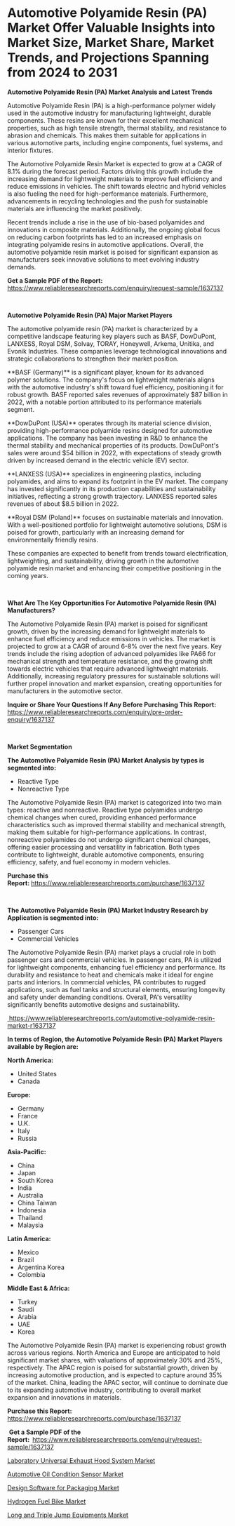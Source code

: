 <p><h1>Automotive Polyamide Resin (PA) Market Offer Valuable Insights into Market Size, Market Share, Market Trends, and Projections Spanning from 2024 to 2031</h1></p><p><strong>Automotive Polyamide Resin (PA) Market Analysis and Latest Trends</strong></p>
<p><p>Automotive Polyamide Resin (PA) is a high-performance polymer widely used in the automotive industry for manufacturing lightweight, durable components. These resins are known for their excellent mechanical properties, such as high tensile strength, thermal stability, and resistance to abrasion and chemicals. This makes them suitable for applications in various automotive parts, including engine components, fuel systems, and interior fixtures.</p><p>The Automotive Polyamide Resin Market is expected to grow at a CAGR of 8.1% during the forecast period. Factors driving this growth include the increasing demand for lightweight materials to improve fuel efficiency and reduce emissions in vehicles. The shift towards electric and hybrid vehicles is also fueling the need for high-performance materials. Furthermore, advancements in recycling technologies and the push for sustainable materials are influencing the market positively. </p><p>Recent trends include a rise in the use of bio-based polyamides and innovations in composite materials. Additionally, the ongoing global focus on reducing carbon footprints has led to an increased emphasis on integrating polyamide resins in automotive applications. Overall, the automotive polyamide resin market is poised for significant expansion as manufacturers seek innovative solutions to meet evolving industry demands.</p></p>
<p><strong>Get a Sample PDF of the Report:&nbsp;</strong> <a href="https://www.reliableresearchreports.com/enquiry/request-sample/1637137?utm_campaign=114&utm_medium=2&utm_source=Github&utm_content=ia&utm_term=07122024&utm_id=automotive-polyamide-resin-pa">https://www.reliableresearchreports.com/enquiry/request-sample/1637137</a></p>
<p>&nbsp;</p>
<p><strong>Automotive Polyamide Resin (PA) Major Market Players</strong></p>
<p><p>The automotive polyamide resin (PA) market is characterized by a competitive landscape featuring key players such as BASF, DowDuPont, LANXESS, Royal DSM, Solvay, TORAY, Honeywell, Arkema, Unitika, and Evonik Industries. These companies leverage technological innovations and strategic collaborations to strengthen their market position.</p><p>**BASF (Germany)** is a significant player, known for its advanced polymer solutions. The company's focus on lightweight materials aligns with the automotive industry's shift toward fuel efficiency, positioning it for robust growth. BASF reported sales revenues of approximately $87 billion in 2022, with a notable portion attributed to its performance materials segment.</p><p>**DowDuPont (USA)** operates through its material science division, providing high-performance polyamide resins designed for automotive applications. The company has been investing in R&D to enhance the thermal stability and mechanical properties of its products. DowDuPont's sales were around $54 billion in 2022, with expectations of steady growth driven by increased demand in the electric vehicle (EV) sector.</p><p>**LANXESS (USA)** specializes in engineering plastics, including polyamides, and aims to expand its footprint in the EV market. The company has invested significantly in its production capabilities and sustainability initiatives, reflecting a strong growth trajectory. LANXESS reported sales revenues of about $8.5 billion in 2022.</p><p>**Royal DSM (Poland)** focuses on sustainable materials and innovation. With a well-positioned portfolio for lightweight automotive solutions, DSM is poised for growth, particularly with an increasing demand for environmentally friendly resins.</p><p>These companies are expected to benefit from trends toward electrification, lightweighting, and sustainability, driving growth in the automotive polyamide resin market and enhancing their competitive positioning in the coming years.</p></p>
<p>&nbsp;</p>
<p><strong>What Are The Key Opportunities For Automotive Polyamide Resin (PA) Manufacturers?</strong></p>
<p><p>The Automotive Polyamide Resin (PA) market is poised for significant growth, driven by the increasing demand for lightweight materials to enhance fuel efficiency and reduce emissions in vehicles. The market is projected to grow at a CAGR of around 6-8% over the next five years. Key trends include the rising adoption of advanced polyamides like PA66 for mechanical strength and temperature resistance, and the growing shift towards electric vehicles that require advanced lightweight materials. Additionally, increasing regulatory pressures for sustainable solutions will further propel innovation and market expansion, creating opportunities for manufacturers in the automotive sector.</p></p>
<p><strong>Inquire or Share Your Questions If Any Before Purchasing This Report:</strong> <a href="https://www.reliableresearchreports.com/enquiry/pre-order-enquiry/1637137?utm_campaign=114&utm_medium=2&utm_source=Github&utm_content=ia&utm_term=07122024&utm_id=automotive-polyamide-resin-pa">https://www.reliableresearchreports.com/enquiry/pre-order-enquiry/1637137</a></p>
<p>&nbsp;</p>
<p><strong>Market Segmentation</strong></p>
<p><strong>The Automotive Polyamide Resin (PA) Market Analysis by types is segmented into:</strong></p>
<p><ul><li>Reactive Type</li><li>Nonreactive Type</li></ul></p>
<p><p>The Automotive Polyamide Resin (PA) market is categorized into two main types: reactive and nonreactive. Reactive type polyamides undergo chemical changes when cured, providing enhanced performance characteristics such as improved thermal stability and mechanical strength, making them suitable for high-performance applications. In contrast, nonreactive polyamides do not undergo significant chemical changes, offering easier processing and versatility in fabrication. Both types contribute to lightweight, durable automotive components, ensuring efficiency, safety, and fuel economy in modern vehicles.</p></p>
<p><strong>Purchase this Report:&nbsp;</strong><a href="https://www.reliableresearchreports.com/purchase/1637137?utm_campaign=114&utm_medium=2&utm_source=Github&utm_content=ia&utm_term=07122024&utm_id=automotive-polyamide-resin-pa">https://www.reliableresearchreports.com/purchase/1637137</a></p>
<p>&nbsp;</p>
<p><strong>The Automotive Polyamide Resin (PA) Market Industry Research by Application is segmented into:</strong></p>
<p><ul><li>Passenger Cars</li><li>Commercial Vehicles</li></ul></p>
<p><p>The Automotive Polyamide Resin (PA) market plays a crucial role in both passenger cars and commercial vehicles. In passenger cars, PA is utilized for lightweight components, enhancing fuel efficiency and performance. Its durability and resistance to heat and chemicals make it ideal for engine parts and interiors. In commercial vehicles, PA contributes to rugged applications, such as fuel tanks and structural elements, ensuring longevity and safety under demanding conditions. Overall, PA's versatility significantly benefits automotive designs and sustainability.</p></p>
<p><a href="https://www.reliableresearchreports.com/automotive-polyamide-resin-market-r1637137?utm_campaign=114&utm_medium=2&utm_source=Github&utm_content=ia&utm_term=07122024&utm_id=automotive-polyamide-resin-pa">&nbsp;https://www.reliableresearchreports.com/automotive-polyamide-resin-market-r1637137</a></p>
<p><strong>In terms of Region, the Automotive Polyamide Resin (PA) Market Players available by Region are:</strong></p>
<p>
    <p> <strong> North America: </strong>
        <ul>
            <li>United States</li>
            <li>Canada</li>
        </ul>
        </p> 
    <p> <strong> Europe: </strong>
        <ul>
            <li>Germany</li>
            <li>France</li>
            <li>U.K.</li>
            <li>Italy</li>
            <li>Russia</li>
        </ul>
        </p> 
    <p> <strong> Asia-Pacific: </strong>
        <ul>
            <li>China</li>
            <li>Japan</li>
            <li>South Korea</li>
            <li>India</li>
            <li>Australia</li>
            <li>China Taiwan</li>
            <li>Indonesia</li>
            <li>Thailand</li>
            <li>Malaysia</li>
        </ul>
        </p> 
    <p> <strong> Latin America: </strong>
        <ul>
            <li>Mexico</li>
            <li>Brazil</li>
            <li>Argentina Korea</li>
            <li>Colombia</li>
        </ul>
        </p> 
    <p> <strong> Middle East & Africa: </strong>
        <ul>
            <li>Turkey</li>
            <li>Saudi</li>
            <li>Arabia</li>
            <li>UAE</li>
            <li>Korea</li>
        </ul>
    </p>
    </p>
<p><p>The Automotive Polyamide Resin (PA) market is experiencing robust growth across various regions. North America and Europe are anticipated to hold significant market shares, with valuations of approximately 30% and 25%, respectively. The APAC region is poised for substantial growth, driven by increasing automotive production, and is expected to capture around 35% of the market. China, leading the APAC sector, will continue to dominate due to its expanding automotive industry, contributing to overall market expansion and innovations in materials.</p></p>
<p><strong>Purchase this Report: </strong><a href="https://www.reliableresearchreports.com/purchase/1637137?utm_campaign=114&utm_medium=2&utm_source=Github&utm_content=ia&utm_term=07122024&utm_id=automotive-polyamide-resin-pa">https://www.reliableresearchreports.com/purchase/1637137</a></p>
<p>&nbsp;<strong>Get a Sample PDF of the Report:&nbsp;&nbsp;</strong><a href="https://www.reliableresearchreports.com/enquiry/request-sample/1637137?utm_campaign=114&utm_medium=2&utm_source=Github&utm_content=ia&utm_term=07122024&utm_id=automotive-polyamide-resin-pa">https://www.reliableresearchreports.com/enquiry/request-sample/1637137</a></p>
<p><strong></strong></p>
<p><p><a href="https://issuu.com/reportprime-2/docs/laboratory-universal-exhaust-hood-system-market-si?utm_campaign=114&utm_medium=2&utm_source=Github&utm_content=ia&utm_term=07122024&utm_id=automotive-polyamide-resin-pa">Laboratory Universal Exhaust Hood System Market</a></p><p><a href="https://github.com/rahu1506/Market-Research-Report-List-6/blob/main/automotive-oil-condition-sensor-market.md?utm_campaign=114&utm_medium=2&utm_source=Github&utm_content=ia&utm_term=07122024&utm_id=automotive-polyamide-resin-pa">Automotive Oil Condition Sensor Market</a></p><p><a href="https://www.linkedin.com/pulse/examining-ups-downs-design-software-packaging-market-size-sgtpe?utm_campaign=114&utm_medium=2&utm_source=Github&utm_content=ia&utm_term=07122024&utm_id=automotive-polyamide-resin-pa">Design Software for Packaging Market</a></p><p><a href="https://issuu.com/reportprime-2/docs/hydrogen-fuel-bike-market-size-2030.pptx?utm_campaign=114&utm_medium=2&utm_source=Github&utm_content=ia&utm_term=07122024&utm_id=automotive-polyamide-resin-pa">Hydrogen Fuel Bike Market</a></p><p><a href="https://www.linkedin.com/pulse/long-triple-jump-equipments-market-trends-analysis-2024-2031-ddjve?utm_campaign=114&utm_medium=2&utm_source=Github&utm_content=ia&utm_term=07122024&utm_id=automotive-polyamide-resin-pa">Long and Triple Jump Equipments Market</a></p></p>
